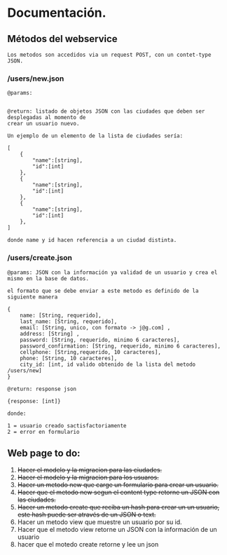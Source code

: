 # Documentación.

## Métodos del webservice

    Los metodos son accedidos via un request POST, con un contet-type JSON.

### /users/new.json

    @params:


    @return: listado de objetos JSON con las ciudades que deben ser desplegadas al momento de
    crear un usuario nuevo.

    Un ejemplo de un elemento de la lista de ciudades sería:

    [
        {
            "name":[string],
            "id":[int]
        },
        {
            "name":[string],
            "id":[int]
        },
        {
            "name":[string],
            "id":[int]
        },
    ]

    donde name y id hacen referencia a un ciudad distinta.

### /users/create.json

    @params: JSON con la información ya validad de un usuario y crea el mismo en la base de datos.

    el formato que se debe enviar a este metodo es definido de la siguiente manera

    {
        name: [String, requerido],
        last_name: [String, requerido],
        email: [String, unico, con formato -> j@g.com] ,
        address: [String] ,
        password: [String, requerido, minimo 6 caracteres],
        password_confirmation: [String, requerido, minimo 6 caracteres],
        cellphone: [String,requerido, 10 caracteres],
        phone: [String, 10 caracteres],
        city_id: [int, id valido obtenido de la lista del metodo /users/new]
    }

    @return: response json

    {response: [int]}

    donde:

    1 = usuario creado sactisfactoriamente
    2 = error en formulario



## Web page to do:

1. ~~Hacer el modelo y la migracion para las ciudades.~~
2. ~~Hacer el modelo y la migracion para los usuaros.~~
3. ~~Hacer un metodo new que carge un formulario para crear un usuario.~~
4. ~~Hacer que el metodo new segun el content type retorne un JSON con las ciudades.~~
5. ~~Hacer un metodo create que reciba un hash para crear un un usuario, este hash puede ser através de un JSON o text.~~
6. Hacer un metodo view que muestre un usuario por su id.
7. Hacer que el metodo view retorne un JSON con la información de un usuario
8. hacer que el motedo create retorne y lee un json



